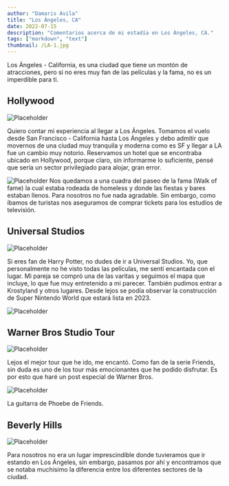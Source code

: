 ```yaml
---
author: "Damaris Avila"
title: "Los Ángeles, CA"
date: 2022-07-15
description: "Comentarios acerca de mi estadía en Los Ángeles, CA."
tags: ["markdown", "text"]
thumbnail: /LA-1.jpg
---
```


Los Ángeles - California, es una ciudad que tiene un montón de atracciones, pero si no eres muy fan de las películas y la fama, no es un imperdible para ti.

## Hollywood
![Placeholder](/LA-5.jpg)

Quiero contar mi experiencia al llegar a Los Ángeles. Tomamos el vuelo desde San Francisco - California hasta Los Ángeles y debo admitir que movernos de una ciudad muy tranquila y moderna como es SF y llegar a LA fue un cambio muy notorio. Reservamos un hotel que se encontraba ubicado en Hollywood, porque claro, sin informarme lo suficiente, pensé que sería un sector privilegiado para alojar, gran error. 

![Placeholder](/LA-3.jpg)
Nos quedamos a una cuadra del paseo de la fama (Walk of fame) la cual estaba rodeada de homeless y donde las fiestas y bares estaban llenos. Para nosotros no fue nada agradable. Sin embargo, como íbamos de turistas nos aseguramos de comprar tickets para los estudios de televisión.


## Universal Studios
![Placeholder](/Univ-1.jpg)

Si eres fan de Harry Potter, no dudes de ir a Universal Studios. Yo, que personalmente no he visto todas las películas, me sentí encantada con el lugar. Mi pareja se compró una de las varitas y seguimos el mapa que incluye, lo que fue muy entretenido a mi parecer. También pudimos entrar a Krostyland y otros lugares. Desde lejos se podía observar la construcción de Super Nintendo World que estará lista en 2023.

![Placeholder](/Univ-2.jpg)


## Warner Bros Studio Tour

![Placeholder](/WB-3.jpg)

Lejos el mejor tour que he ido, me encantó. Como fan de la serie Friends, sin duda es uno de los tour más emocionantes que he podido disfrutar. Es por esto que haré un post especial de Warner Bros.

![Placeholder](/WB-7.jpg)

La guitarra de Phoebe de Friends.

## Beverly Hills
![Placeholder](/LA-2.jpg)

Para nosotros no era un lugar imprescindible donde tuvieramos que ir estando en Los Ángeles, sin embargo, pasamos por ahí y encontramos que se notaba muchísimo la diferencia entre los diferentes sectores de la ciudad. 
